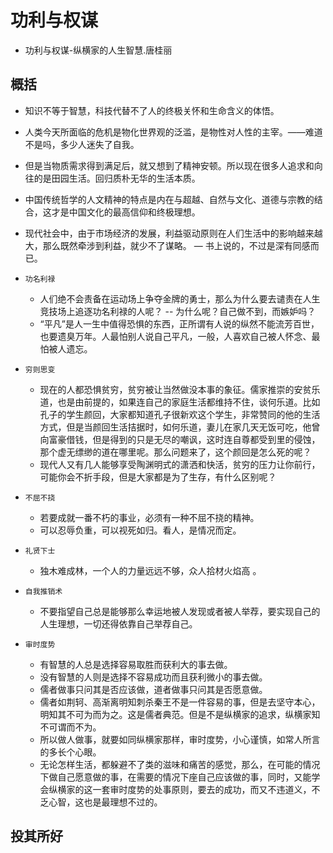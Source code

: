 # 功利与权谋

- 功利与权谋-纵横家的人生智慧.唐桂丽

## 概括
- 知识不等于智慧，科技代替不了人的终极关怀和生命含义的体悟。
- 人类今天所面临的危机是物化世界观的泛滥，是物性对人性的主宰。——难道不是吗，多少人迷失了自我。
- 但是当物质需求得到满足后，就又想到了精神安顿。所以现在很多人追求和向往的是田园生活。回归质朴无华的生活本质。
- 中国传统哲学的人文精神的特点是内在与超越、自然与文化、道德与宗教的结合，这才是中国文化的最高信仰和终极理想。
- 现代社会中，由于市场经济的发展，利益驱动原则在人们生活中的影响越来越大，那么既然牵涉到利益，就少不了谋略。 — 书上说的，不过是深有同感而已。

- `功名利禄`
    - 人们绝不会责备在运动场上争夺金牌的勇士，那么为什么要去谴责在人生竞技场上追逐功名利禄的人呢？ -- 为什么呢？自己做不到，而嫉妒吗？
    - “平凡”是人一生中值得恐惧的东西，正所谓有人说的纵然不能流芳百世，也要遗臭万年。人最怕别人说自己平凡，一般，人喜欢自己被人怀念、最怕被人遗忘。

- `穷则思变`
    - 现在的人都恐惧贫穷，贫穷被让当然做没本事的象征。儒家推崇的安贫乐道，也是由前提的，如果连自己的家庭生活都维持不住，谈何乐道。比如孔子的学生颜回，大家都知道孔子很新欢这个学生，非常赞同的他的生活方式，但是当颜回生活拮据时，如何乐道，妻儿在家几天无饭可吃，他曾向富豪借钱，但是得到的只是无尽的嘲讽，这时连自尊都受到里的侵蚀，那个虚无缥缈的道在哪里呢。那么问题来了，这个颜回是怎么死的呢？
    - 现代人又有几人能够享受陶渊明式的潇洒和快活，贫穷的压力让你前行，可能你会不折手段，但是大家都是为了生存，有什么区别呢？
- `不屈不挠`
    - 若要成就一番不朽的事业，必须有一种不屈不挠的精神。
    - 可以忍辱负重，可以视死如归。看人，是情况而定。
- `礼贤下士`
    - 独木难成林，一个人的力量远远不够，众人拾材火焰高 。
- `自我推销术`
    - 不要指望自己总是能够那么幸运地被人发现或者被人举荐，要实现自己的人生理想，一切还得依靠自己举荐自己。
- `审时度势`
	- 有智慧的人总是选择容易取胜而获利大的事去做。
	- 没有智慧的人则是选择不容易成功而且获利微小的事去做。
	- 儒者做事只问其是否应该做，道者做事只问其是否愿意做。
	- 儒者如荆轲、高渐离明知刺杀秦王不是一件容易的事，但是去坚守本心，明知其不可为而为之。这是儒者典范。但是不是纵横家的追求，纵横家知不可谓而不为。
	- 所以做人做事，就要如同纵横家那样，审时度势，小心谨慎，如常人所言的多长个心眼。
	- 无论怎样生活，都躲避不了类的滋味和痛苦的感觉，那么，在可能的情况下做自己愿意做的事，在需要的情况下座自己应该做的事，同时，又能学会纵横家的这一套审时度势的处事原则，要去的成功，而又不违道义，不乏心智，这也是最理想不过的。
## 投其所好